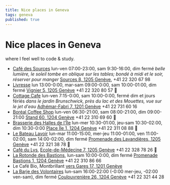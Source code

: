 ```yaml
---
title: Nice places in Geneva
tags: geneva
published: true
---
```


# Nice places in Geneva

where I feel well to code & study.

* [Café des Sources](http://www.cafedesources.ch) lun-ven 07:00-23:00, sam 9:30-16:00, dim fermé _belle lumière, le soleil tombe en oblique sur les tables; bondé à midi et le soir, réserver pour manger_ [Sources 8, 1205 Genève](https://goo.gl/maps/7UozB), +41 22 320 67 98
* [Livresse](http://livresse.ch/OuNousTrouver.php) lun 13:00-0:00, mar-sam 09:00-0:00, sam 10:00-01:00, dim fermé [Vignier 5, 1205 Genève](https://goo.gl/maps/aBIX1) +41 22 320 80 57 :signal_strength:
* [Cottage Cafe](http://cottagecafe.ch) lun-ven 7:15-0:00, sam 10:00-0:00, fermé dim et jours fériés _dans le jardin Brunschwick, près du lac et des Mouettes, vue sur le jet d'eau_ [Adhémar-Fabri 7, 1201 Genève](http://goo.gl/maps/7GpKr) +41 22 731 60 16
* [Boréal Coffee Shop](http://www.borealcoffee.ch) lun-ven 06:30-21:00, sam 08:00-21:00, dim 09:00-21:00 [Stand 60, 1204 Genève](https://goo.gl/maps/Eso5J) +41 22 310 69 60 :signal_strength:
* [Brasserie des Halles de l'Île](http://www.brasseriedeshallesdelile.ch) lun-mer 10:30-01:00, jeu-sam 10:30-02:00, dim 10:30-0:00 [Place Île 1, 1204 Genève](https://goo.gl/maps/xWzRa) +41 22 311 08 88 :signal_strength:
* [Le Bateau Lavoir](http://www.bateaulavoir.ch) lun-mar 11:00-15:00, mer-jeu 11:00-01:00, ven 11:00-02:00, sam 14:00-02:00, dim fermé [Promenade des Lavandières, 1205 Genève](https://goo.gl/maps/jxIoc) +41 22 321 38 78 :signal_strength:
* [Café du Lys](http://www.cafedulys.ch), [Ecole-de-Médecine 7, 1205 Genève](https://goo.gl/maps/u4Euo) +41 22 328 78 26 :signal_strength:
* [La Rotonde des Bastions](http://www.bastions.ch), lun-sam 10:00-0:00, dim fermé [Promenade Bastions 1, 1204 Genève](https://goo.gl/maps/vRgmS) +41 22 310 86 66
* Le Café Bio, Montbrillant [vers Gares 17, 1201 Genève](https://goo.gl/maps/qG9Fi)
* [La Barje des Volontaires](http://www.labarje.ch/lieux/volontaires) lun-sam 16:00-22:00 (-0:00 mer-jeu, -02:00 ven-sam), dim fermé [Coulouvrenière 26, 1204 Genève](https://goo.gl/maps/ytF9F) +41 22 321 44 28
